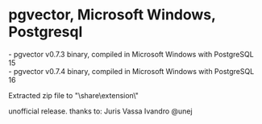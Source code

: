 # pgvector, Microsoft Windows, Postgresql
<p></p>
- pgvector v0.7.3 binary, compiled in Microsoft Windows with PostgreSQL 15 <br>
- pgvector v0.7.4 binary, compiled in Microsoft Windows with PostgreSQL 16
<p></p>
Extracted zip file to "<pg_installed folder>\share\extension\"
<br><p></p>
unofficial release.
thanks to: Juris Vassa Ivandro @unej
